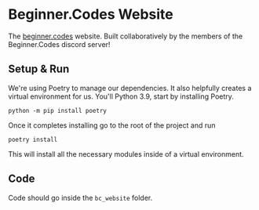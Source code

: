# Beginner.Codes Website

The [beginner.codes](https://beginner.codes) website. Built collaboratively by the members of the Beginner.Codes discord server!

## Setup & Run

We're using Poetry to manage our dependencies. It also helpfully creates a virtual environment for us. You'll Python 3.9, start by installing Poetry.
```shell
python -m pip install poetry
```
Once it completes installing go to the root of the project and run
```shell
poetry install
```
This will install all the necessary modules inside of a virtual environment.

## Code

Code should go inside the `bc_website` folder.
